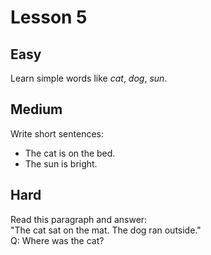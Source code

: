 # Lesson 5

## Easy
Learn simple words like *cat*, *dog*, *sun*.

## Medium
Write short sentences:  
- The cat is on the bed.  
- The sun is bright.

## Hard
Read this paragraph and answer:  
"The cat sat on the mat. The dog ran outside."  
Q: Where was the cat?

